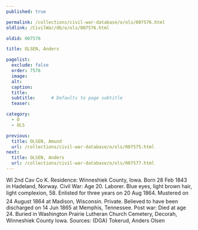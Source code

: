 ```yaml
---
published: true

permalink: /collections/civil-war-database/o/ols/007576.html
oldlink: /CivilWar/db/o/ols/007576.html

oldid: 007576

title: OLSEN, Anders

pagelist:
  exclude: false
  order: 7576
  image: 
  alt:
  caption:
  title:
  subtitle:      # Defaults to page subtitle
  teaser:

category: 
  - O 
  - OLS

previous:
  title: OLSEN, Amund
  url: /collections/civil-war-database/o/ols/007575.html  
next:
  title: OLSEN, Anders
  url: /collections/civil-war-database/o/ols/007577.html   
---
```

WI 2nd Cav Co K. Residence: Winneshiek County, Iowa. Born 28 Feb 1843 in Hadeland, Norway. Civil War: Age 20. Laborer. Blue eyes, light brown hair, light complexion, 5&#146;8&#148;. Enlisted for three years on 20 Aug 1864. Mustered on 24 August 1864 at Madison, Wisconsin. Private. Believed to have been discharged on 14 Jun 1865 at Memphis, Tennessee. Post war: Died at age 24. Buried in Washington Prairie Lutheran Church Cemetery, Decorah, Winneshiek County Iowa. Sources: (DGA) &#147;Tokerud, Anders Olsen&#148;
